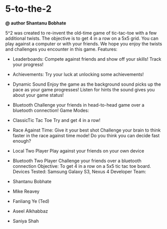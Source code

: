 5-to-the-2
==========

**@ author Shantanu Bobhate**

5^2 was created to re-invent the old-time game of tic-tac-toe with a few additional twists.
The objective is to get 4 in a row on a 5x5 grid. You can play against a computer or with your friends. We hope you enjoy the twists and challenges you encounter in this game.
Features:
- Leaderboards: 
    Compete against friends and show off your skills! Track your progress!
- Achievements: 
Try your luck at unlocking some achievements!
- Dynamic Sound
Enjoy the game as the background sound picks up the pace as your game progresses!
Listen for hints the sound gives you about your game status!
- Bluetooth
Challenge your friends in head-to-head game over a bluetooth connection!
Game Modes:
- ClassicTic Tac Toe
Try and get 4 in a row!
- Race Against Time: Give it your best shot
Challenge your brain to think faster in the race against time mode! Do you think you can decide fast enough?
- Local Two Player
Play against your friends on your own device

- Bluetooth Two Player
Challenge your friends over a bluetooth connection
Objective: To get 4 in a row on a 5x5 tic tac toe board.
Devices Tested: Samsung Galaxy S3, Nexus 4
Developer Team:
- Shantanu Bobhate
- Mike Reavey
- Fanliang Ye (Ted)
- Aseel Alkhabbaz
- Saniya Shah
